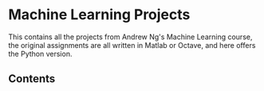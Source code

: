 # Machine Learning Projects
This contains all the projects from Andrew Ng's Machine Learning course, the original assignments are all written in Matlab or Octave, and here offers the Python version.

## Contents
